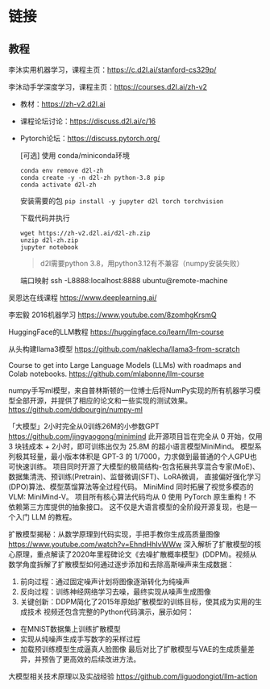# 链接

## 教程

李沐实用机器学习，课程主页：https://c.d2l.ai/stanford-cs329p/

李沐动手学深度学习，课程主页：https://courses.d2l.ai/zh-v2
- 教材：https://zh-v2.d2l.ai
- 课程论坛讨论：https://discuss.d2l.ai/c/16
- Pytorch论坛：https://discuss.pytorch.org/

  [可选] 使用 conda/miniconda环境
  ```
  conda env remove d2l-zh
  conda create -y -n d2l-zh python-3.8 pip
  conda activate d2l-zh
  ```

  安装需要的包 `pip install -y jupyter d2l torch torchvision`

  下载代码并执行
  ```
  wget https://zh-v2.d2l.ai/d2l-zh.zip
  unzip d2l-zh.zip
  jupyter notebook
  ```

  > d2l需要python 3.8，用python3.12有不兼容（numpy安装失败）

  端口映射
  ssh -L8888:localhost:8888 ubuntu@remote-machine

吴恩达在线课程 https://www.deeplearning.ai/

李宏毅 2016机器学习 https://www.youtube.com/8zomhgKrsmQ

HuggingFace的LLM教程 https://huggingface.co/learn/llm-course

从头构建llama3模型 https://github.com/naklecha/llama3-from-scratch

Course to get into Large Language Models (LLMs) with roadmaps and Colab notebooks.
https://github.com/mlabonne/llm-course

numpy手写ml模型，来自普林斯顿的一位博士后将NumPy实现的所有机器学习模型全部开源，并提供了相应的论文和一些实现的测试效果。
https://github.com/ddbourgin/numpy-ml

「大模型」2小时完全从0训练26M的小参数GPT https://github.com/jingyaogong/minimind
此开源项目旨在完全从 0 开始，仅用 3 块钱成本 + 2小时，即可训练出仅为 25.8M 的超小语言模型MiniMind。
模型系列极其轻量，最小版本体积是 GPT-3 的 1/7000，力求做到最普通的个人GPU也可快速训练。
项目同时开源了大模型的极简结构-包含拓展共享混合专家(MoE)、数据集清洗、预训练(Pretrain)、监督微调(SFT)、LoRA微调， 直接偏好强化学习(DPO)算法、模型蒸馏算法等全过程代码。
MiniMind 同时拓展了视觉多模态的 VLM: MiniMind-V。
项目所有核心算法代码均从 0 使用 PyTorch 原生重构！不依赖第三方库提供的抽象接口。
这不仅是大语言模型的全阶段开源复现，也是一个入门 LLM 的教程。

扩散模型揭秘：从数学原理到代码实现，手把手教你生成高质量图像
https://www.youtube.com/watch?v=EhndHhIvWWw
深入解析了扩散模型的核心原理，重点解读了2020年里程碑论文《去噪扩散概率模型》(DDPM)。视频从数学角度拆解了扩散模型如何通过逐步添加和去除高斯噪声来生成数据：
1. 前向过程：通过固定噪声计划将图像逐渐转化为纯噪声
2. 反向过程：训练神经网络学习去噪，最终实现从噪声生成图像
3. 关键创新：DDPM简化了2015年原始扩散模型的训练目标，使其成为实用的生成技术
视频还包含完整的Python代码演示，展示如何：
- 在MNIST数据集上训练扩散模型
- 实现从纯噪声生成手写数字的采样过程
- 加载预训练模型生成逼真人脸图像
最后对比了扩散模型与VAE的生成质量差异，并预告了更高效的后续改进方法。

大模型相关技术原理以及实战经验 https://github.com/liguodongiot/llm-action
